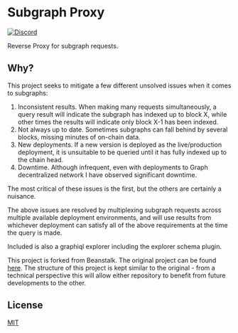 [discord-badge]: https://img.shields.io/discord/1308123512216748105?label=Pinto%20Discord
[discord-url]: https://pinto.money/discord

# Subgraph Proxy

[![Discord][discord-badge]][discord-url]

Reverse Proxy for subgraph requests.

## Why?

This project seeks to mitigate a few different unsolved issues when it comes to subgraphs:

1. Inconsistent results. When making many requests simultaneously, a query result will indicate the subgraph has indexed up to block X, while other times the results will indicate only block X-1 has been indexed.
2. Not always up to date. Sometimes subgraphs can fall behind by several blocks, missing minutes of on-chain data.
3. New deployments. If a new version is deployed as the live/production deployment, it is unsuitable to be queried until it has fully indexed up to the chain head.
4. Downtime. Although infrequent, even with deployments to Graph decentralized network I have observed significant downtime.

The most critical of these issues is the first, but the others are certainly a nuisance.

The above issues are resolved by multiplexing subgraph requests across multiple available deployment environments, and will use results from whichever deployment can satisfy all of the above requirements at the time the query is made.

Included is also a graphiql explorer including the explorer schema plugin.

This project is forked from Beanstalk. The original project can be found [here](https://github.com/BeanstalkFarms/Subgraph-Proxy). The structure of this project is kept similar to the original - from a technical perspective this will allow either repository to benefit from future developments to the other.

## License

[MIT](https://github.com/pinto-org/subgraph-proxy/blob/main/LICENSE.txt)
